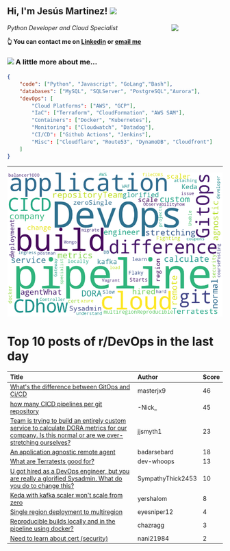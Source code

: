 <!--
**jmartinezl/jmartinezl** is a ✨ _special_ ✨ repository because its `README.md` (this file) appears on your GitHub profile.

Here are some ideas to get you started:

- 🔭 I’m currently working on ...
- 🌱 I’m currently learning ...
- 👯 I’m looking to collaborate on ...
- 🤔 I’m looking for help with ...
- 💬 Ask me about ...
- 📫 How to reach me: ...
- 😄 Pronouns: ...
- ⚡ Fun fact: ...
-->

<h2>Hi, I'm Jesús Martinez! <img src="https://media.giphy.com/media/WUlplcMpOCEmTGBtBW/giphy.gif" width="30"> </h2>
<img align='right' src="https://media.giphy.com/media/NytMLKyiaIh6VH9SPm/giphy.gif" width="120">
<p><em>Python Developer and Cloud Specialist
</em></p>

**👆 You can contact me on [Linkedin](https://www.linkedin.com/in/jes%C3%BAs-martinez-2b7b10104/) or [email me](mailto:jesus.mtz.lorenzo@gmail.com)**

### <img src="https://media.giphy.com/media/VgCDAzcKvsR6OM0uWg/giphy.gif" width="50"> A little more about me...  

```json
{
    "code": ["Python", "Javascript", "GoLang","Bash"],
    "databases": ["MySQL", "SQLServer", "PostgreSQL","Aurora"],
    "devOps": [
        "Cloud Platforms": ["AWS", "GCP"],
        "IaC": ["Terraform", "CloudFormation", "AWS SAM"],
        "Containers": ["Docker", "Kubernetes"],
        "Monitoring": ["Cloudwatch", "Datadog"],
        "CI/CD": ["Github Actions", "Jenkins"],
        "Misc": ["Cloudflare", "Route53", "DynamoDB", "Cloudfront"]
    ]
}
```
---

![Wordcloud](./cloud.png)

# Top 10 posts of r/DevOps in the last day

| Title | Author | Score |
|:---|:---|:---|
| [What's the difference between GitOps and Ci/CD](https://www.reddit.com/r/devops/comments/10faw7u/whats_the_difference_between_gitops_and_cicd/) | masterjx9 | 46 |
| [how many CICD pipelines per git repository](https://www.reddit.com/r/devops/comments/10f70l0/how_many_cicd_pipelines_per_git_repository/) | -Nick_ | 45 |
| [Team is trying to build an entirely custom service to calculate DORA metrics for our company. Is this normal or are we over-stretching ourselves?](https://www.reddit.com/r/devops/comments/10f93v4/team_is_trying_to_build_an_entirely_custom/) | jjsmyth1 | 23 |
| [An application agnostic remote agent](https://www.reddit.com/r/devops/comments/10fl0up/an_application_agnostic_remote_agent/) | badarsebard | 18 |
| [What are Terratests good for?](https://www.reddit.com/r/devops/comments/10fbrcl/what_are_terratests_good_for/) | dev-whoops | 13 |
| [U got hired as a DevOps engineer, but you are really a glorified Sysadmin. What do you do to change this?](https://www.reddit.com/r/devops/comments/10fx26f/u_got_hired_as_a_devops_engineer_but_you_are/) | SympathyThick2453 | 10 |
| [Keda with kafka scaler won't scale from zero](https://www.reddit.com/r/devops/comments/10fgtwb/keda_with_kafka_scaler_wont_scale_from_zero/) | yershalom | 8 |
| [Single region deployment to multiregion](https://www.reddit.com/r/devops/comments/10f623j/single_region_deployment_to_multiregion/) | eyesniper12 | 4 |
| [Reproducible builds locally and in the pipeline using docker?](https://www.reddit.com/r/devops/comments/10fk7mp/reproducible_builds_locally_and_in_the_pipeline/) | chazragg | 3 |
| [Need to learn about cert (security)](https://www.reddit.com/r/devops/comments/10fy6ki/need_to_learn_about_cert_security/) | nani21984 | 2 |
